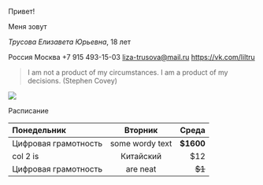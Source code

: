 Привет!

Меня зовут

_Трусова Елизавета Юрьевна_, 18 лет

Россия
Москва 
      +7 915 493-15-03 
      liza-trusova@mail.ru
      <https://vk.com/liltru> 
>I am not a product of my circumstances. I am a product of my decisions. (Stephen Covey)

![](https://proxy12.online.ua/photo/r3-7ff6e98fc0/755555_640.jpg)

Расписание



| Понедельник | Вторник | Среда |
|:------------- |:---------------:| -------------:|
|Цифровая грамотность     | some wordy text |     **$1600** |
| col 2 is      | Китайский        |         $12   |
| Цифровая грамотность | are neat        |        ~~$1~~ |
